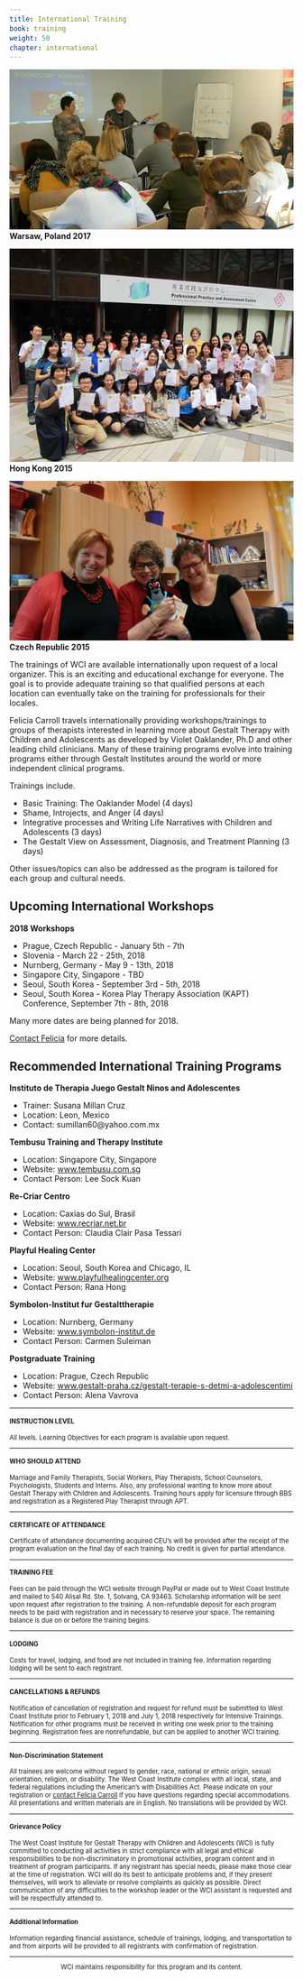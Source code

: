 ```yaml
---
title: International Training
book: training
weight: 50
chapter: international
---
```

<div class="row">
    <div class="col col-sm-6">
        <p><img src="/assets/img/international1.jpg" class="img-responsive img-thumbnail" />
        <strong>Warsaw, Poland 2017</strong></p>
        <p><img src="/assets/img/hongkong2015.jpg" class="img-responsive img-thumbnail" />
        <strong>Hong Kong 2015</strong></p>
        <p><img src="/assets/img/FeliciaMole.jpg" class="img-responsive img-thumbnail" />
        <strong>Czech Republic 2015</strong></p>
    </div>
    <div class="col col-sm-6">
        <p>The trainings of WCI are available internationally upon request of a local organizer. This is an exciting and educational exchange for everyone. The goal is to provide adequate training so that qualified persons at each location can eventually take on the training for professionals for their locales.</p>
        <p>Felicia Carroll travels internationally providing workshops/trainings to groups of therapists interested in learning more about Gestalt Therapy with Children and Adolescents as developed by Violet Oaklander, Ph.D and other leading child clinicians. Many of these training programs evolve into training programs either through Gestalt Institutes around the world or more independent clinical programs.</p>
        <p>Trainings include.
        <ul>
            <li>Basic Training: The Oaklander Model (4 days)</li>
            <li>Shame, Introjects, and Anger (4 days)</li>
            <li>Integrative processes and Writing Life Narratives with Children and Adolescents (3 days)</li>
            <li>The Gestalt View on Assessment, Diagnosis, and Treatment Planning (3 days)</li>
        </ul>
        Other issues/topics can also be addressed as the program is tailored for each group and cultural needs.
        </p>
        <h2>Upcoming International Workshops</h2>
        <strong>2018 Workshops</strong>
        <ul>
            <li>Prague, Czech Republic - January 5th - 7th</li>
            <li>Slovenia - March 22 - 25th, 2018</li>
            <li>Nurnberg, Germany - May 9 - 13th, 2018</li>
            <li>Singapore City, Singapore - TBD</li>
            <li>Seoul, South Korea - September 3rd - 5th, 2018</li>
            <li>Seoul, South Korea - Korea Play Therapy Association (KAPT) Conference, September 7th - 8th, 2018</li>
        </ul>
        <p>Many more dates are being planned for 2018.</p>
        <p><a href="/contact">Contact Felicia</a> for more details.</p>
    </div>
</div>
<div class="docs-section">
  <h2 id="recommended-international" class="header-title">Recommended International Training Programs</h2>
  <div class="docs-section">
    <strong>Instituto de Therapia Juego Gestalt Ninos and Adolescentes</strong>
    <ul>
      <li>Trainer: Susana Millan Cruz</li>
      <li>Location: Leon, Mexico</li>
      <li>Contact: sumillan60@yahoo.com.mx</li>
    </ul>
  </div>
  <div class="docs-section">
    <strong>Tembusu Training and Therapy Institute</strong>
    <ul>
      <li>Location: Singapore City, Singapore</li>
      <li>Website: <a href="http://www.tembusu.com.sg">www.tembusu.com.sg</a></li>
      <li>Contact Person: Lee Sock Kuan</li>
    </ul>
  </div>
    <div class="docs-section">
      <strong>Re-Criar Centro</strong>
      <ul>
        <li>Location: Caxias do Sul, Brasil</li>
        <li>Website: <a href="http://www.recriar.net.br">www.recriar.net.br</a></li>
        <li>Contact Person: Claudia Clair Pasa Tessari</li>
      </ul>
    </div>
    <div class="docs-section">
      <strong>Playful Healing Center</strong>
      <ul>
        <li>Location: Seoul, South Korea and Chicago, IL</li>
        <li>Website: <a href="http://www.playfulhealingcenter.org">www.playfulhealingcenter.org</a></li>
        <li>Contact Person: Rana Hong</li>
      </ul>
    </div>
    <div class="docs-section">
      <strong>Symbolon-Institut fur Gestalttherapie</strong>
      <ul>
        <li>Location: Nurnberg, Germany</li>
        <li>Website: <a href="http://www.symbolon-institut.de">www.symbolon-institut.de</a></li>
        <li>Contact Person: Carmen Suleiman</li>
      </ul>
    </div>
    <div class="docs-section">
      <strong>Postgraduate Training</strong>
      <ul>
        <li>Location: Prague, Czech Republic</li>
        <li>Website: <a href="http://www.gestalt-praha.cz/gestalt-terapie-s-detmi-a-adolescentimi">www.gestalt-praha.cz/gestalt-terapie-s-detmi-a-adolescentimi</a></li>
        <li>Contact Person: Alena Vavrova</li>
      </ul>
    </div>
</div>
<div style="font-size: 0.8em;">
<hr>
<div class="row">
  <div class="col col-sm-8 col-sm-offset-2">
    <h4><strong>INSTRUCTION LEVEL</strong></h4>
    <p>All levels. Learning Objectives for each program is available upon request.</p>
  </div>
</div>
<hr>
<div class="row">
  <div class="col col-sm-8 col-sm-offset-2">
    <h4><strong>WHO SHOULD ATTEND</strong></h4>
    <p>Marriage and Family Therapists, Social Workers,  Play Therapists, School Counselors, Psychologists, Students and Interns.  Also, any professional wanting to know more about Gestalt Therapy with Children and Adolescents. Training hours apply for licensure through BBS and registration as a Registered Play Therapist through APT.</p>
  </div>
</div>
<hr>
<div class="row">
  <div class="col col-sm-8 col-sm-offset-2">
    <h4><strong>CERTIFICATE OF ATTENDANCE</strong></h4>
    <p>Certificate of attendance documenting acquired CEU’s will be provided after the receipt of the program evaluation on the final day of each training.   No credit is given for partial attendance.</p>
  </div>
</div>
<hr>
<div class="row">
  <div class="col col-sm-8 col-sm-offset-2">
    <h4><strong>TRAINING FEE</strong></h4>
    <p>Fees can be paid through the WCI website through PayPal or made out to West Coast Institute and mailed to 540 Alisal Rd. Ste. 1, Solvang, CA  93463.  Scholarship information will be sent upon request after registration to the training. A non-refundable deposit for each program needs to be paid with registration and in necessary to reserve your space. The remaining balance is due on or before the training begins.</p>
  </div>
</div>
<hr>
<div class="row">
  <div class="col col-sm-8 col-sm-offset-2">
    <h4><strong>LODGING</strong></h4>
    <p>Costs for travel, lodging, and food are not included in training fee.  Information regarding lodging will be sent to each registrant.</p>
  </div>
</div>
<hr>
<div class="row">
  <div class="col col-sm-8 col-sm-offset-2">
    <h4><strong>CANCELLATIONS & REFUNDS</strong></h4>
    <p>Notification of cancellation of registration and request for refund must be submitted to West Coast Institute prior to February 1, 2018 and July 1, 2018 respectively for Intensive Trainings.  Notification for other programs must be received in writing one week prior to the training beginning. Registration fees are nonrefundable, but can be applied to another WCI training.</p>
  </div>
</div>
<hr>
<div class="row">
  <div class="col col-sm-8 col-sm-offset-2">
    <h4><strong>Non-Discrimination Statement</strong></h4>
    <p>All trainees are welcome without regard to gender, race, national or ethnic origin, sexual orientation, religion, or disability. The West Coast Institute complies with all local, state, and federal regulations including the American’s with Disabilities Act. Please indicate on your registration or <a href="/contact">contact Felicia Carroll</a> if you have questions regarding special accommodations. All presentations and written materials are in English. No translations will be provided by WCI.</p>
  </div>
</div>
<hr>
<div class="row">
  <div class="col col-sm-8 col-sm-offset-2">
    <h4><strong>Grievance Policy</strong></h4>
    <p>The West Coast Institute for Gestalt Therapy with Children and Adolescents (WCI) is fully committed to conducting all activities in strict compliance with all legal and ethical responsibilities to be non-discriminatory in promotional activities, program content and in treatment of program participants. If any registrant has special needs, please make those clear at the time of registration.   WCI will do its best to anticipate problems and, if they present themselves, will work to alleviate or resolve complaints as quickly as possible.  Direct communication of any difficulties to the workshop leader or the WCI assistant is requested and will be respectfully attended to.</p>
  </div>
</div>
<hr>
<div class="row">
  <div class="col col-sm-8 col-sm-offset-2">
    <h4><strong>Additional Information</strong></h4>
    <p>Information regarding financial assistance, schedule of trainings, lodging, and transportation to and from airports will be provided to all registrants with confirmation of registration.</p>
  </div>
</div>
<hr>
<div class="row">
  <div class="col col-sm-8 col-sm-offset-2" style="text-align:center;">
    <p>WCI maintains responsibility for this program and its content.</p>
  </div>
</div>
</div>
